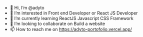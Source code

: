 - 👋 Hi, I’m @adyto
- 👀 I’m interested in Front end Developer or React JS Developer 
- 🌱 I’m currently learning ReactJS Javascript CSS Framework
- 💞️ I’m looking to collaborate on Build a website
- 📫 How to reach me on https://adyto-portofolio.vercel.app/


<!---
adyto/adyto is a ✨ special ✨ repository because its `README.md` (this file) appears on your GitHub profile.
You can click the Preview link to take a look at your changes.
--->
